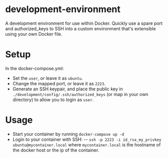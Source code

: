 # development-environment
A development environment for use within Docker. Quickly use a spare port and authorized_keys to SSH into a custom environment that's extensible using your own Docker file.  

# Setup
In the docker-compose.yml:
- Set the `user`, or leave it as `ubuntu`.
- Change the mapped port, or leave it as `2223`.
- Generate an SSH keypair, and place the public key in `./development/config/.ssh/authorized_keys` (or map in your own directory) to allow you to login as `user`.

# Usage
- Start your container by running `docker-compose up -d`
- Login to your container with SSH:
-- `ssh -p 2223 -i id_rsa_my_privkey ubuntu@mycontainer.local` where `mycontainer.local` is the hostname of the docker host or the ip of the container.